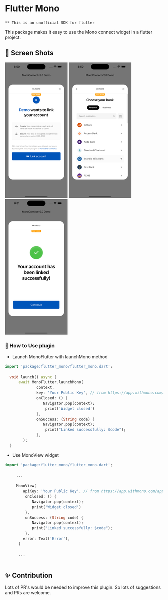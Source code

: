 # Flutter Mono
`** This is an unofficial SDK for flutter`

This package makes it easy to use the Mono connect widget in a flutter project.

## 📸 Screen Shots

<p float="left">
<img src="https://github.com/Zfinix/flutter_mono/blob/main/1.png?raw=true" width="200">
<img src="https://github.com/Zfinix/flutter_mono/blob/main/2.png?raw=true" width="200">
<img src="https://github.com/Zfinix/flutter_mono/blob/main/3.png?raw=true" width="200">
</p>

### 🚀 How to Use plugin

- Launch MonoFlutter with launchMono method

```dart
import 'package:flutter_mono/flutter_mono.dart';
    
  void launch() async {
      await MonoFlutter.launchMono(
              context,
              key: 'Your Public Key', // from https://app.withmono.com/apps
              onClosed: () {
                 Navigator.pop(context);
                  print('Widget closed')
              },
              onSuccess: (String code) {
                 Navigator.pop(context);
                  print("Linked successfully: $code");
              },
        );
  }
```


- Use MonoView widget

```dart
import 'package:flutter_mono/flutter_mono.dart';
    
     ...

     MonoView(
        apiKey: 'Your Public Key', // from https://app.withmono.com/apps
         onClosed: () {
            Navigator.pop(context);
            print('Widget closed')
         },
         onSuccess: (String code) {
            Navigator.pop(context);
            print("Linked successfully: $code");
         },
        error: Text('Error'),
      )

      ...
  
```

## ✨ Contribution
 Lots of PR's would be needed to improve this plugin. So lots of suggestions and PRs are welcome.

